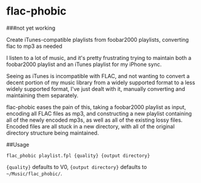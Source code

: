 # flac-phobic

###not yet working

Create iTunes-compatible playlists from foobar2000 playlists, converting flac to mp3 as needed

I listen to a lot of music, and it's pretty frustrating trying to maintain both a foobar2000 playlist and an iTunes playlist for my iPhone sync.

Seeing as iTunes is incompatible with FLAC, and not wanting to convert a decent portion of my music library from a widely supported format to a less widely supported format, I've just dealt with it, manually converting and maintaining them separately.

flac-phobic eases the pain of this, taking a foobar2000 playlist as input, encoding all FLAC files as mp3, and constructing a new playlist containing all of the newly encoded mp3s, as well as all of the existing lossy files.  Encoded files are all stuck in a new directory, with all of the original directory structure being maintained.

##Usage

`flac_phobic playlist.fpl {quality} {output directory}`

`{quality}` defaults to V0, `{output directory}` defaults to `~/Music/flac_phobic/`.

